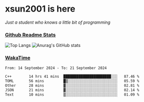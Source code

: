# xsun2001 is here

*Just a student who knows a little bit of programming*

### [Github Readme Stats](https://github.com/anuraghazra/github-readme-stats)

![Top Langs](https://github-readme-stats.vercel.app/api/top-langs/?username=xsun2001&layout=compact&theme=radical) ![Anurag's GitHub stats](https://github-readme-stats.vercel.app/api?username=xsun2001&show_icons=true&theme=radical)

### [WakaTime](https://wakatime.com)

<!--START_SECTION:waka-->

```txt
From: 14 September 2024 - To: 21 September 2024

C++        14 hrs 41 mins  ██████████████████████░░░   87.46 %
TOML       56 mins         █▒░░░░░░░░░░░░░░░░░░░░░░░   05.59 %
Other      28 mins         ▓░░░░░░░░░░░░░░░░░░░░░░░░   02.81 %
JSON       21 mins         ▓░░░░░░░░░░░░░░░░░░░░░░░░   02.14 %
Text       10 mins         ▒░░░░░░░░░░░░░░░░░░░░░░░░   01.09 %
```

<!--END_SECTION:waka-->
